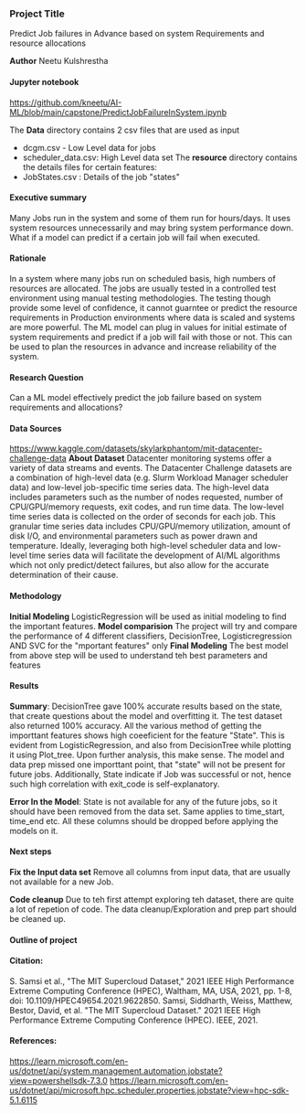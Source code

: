 ### Project Title
Predict Job failures in Advance based on system Requirements and resource allocations

**Author**
Neetu Kulshrestha

#### Jupyter notebook

https://github.com/kneetu/AI-ML/blob/main/capstone/PredictJobFailureInSystem.ipynb

The **Data** directory contains 2 csv files that are used as input
- dcgm.csv - Low Level data for jobs
- scheduler_data.csv: High Level data set 
The **resource** directory contains the details files for certain features:
- JobStates.csv : Details of the job "states"

#### Executive summary
Many Jobs run in the system and some of them run for hours/days. It uses system resources unnecessarily and may bring system performance down. What if a model can predict if a certain job will fail when executed. 

#### Rationale
In a system where many jobs run on scheduled basis, high numbers of resources are allocated. The jobs are usually tested in a controlled test environment using manual testing methodologies. The testing though provide some level of confidence, it cannot guarntee or predict the resource requirements in Production environments where data is scaled and systems are more powerful.
The ML model can plug in values for initial estimate of system requirements and predict if a job will fail with those or not. This can be used to plan the resources in advance and increase reliability of the system.

#### Research Question
Can a ML model effectively predict the job failure based on system requirements and allocations?

#### Data Sources
https://www.kaggle.com/datasets/skylarkphantom/mit-datacenter-challenge-data
**About Dataset** Datacenter monitoring systems offer a variety of data streams and events. The Datacenter Challenge datasets are a combination of high-level data (e.g. Slurm Workload Manager scheduler data) and low-level job-specific time series data. The high-level data includes parameters such as the number of nodes requested, number of CPU/GPU/memory requests, exit codes, and run time data. The low-level time series data is collected on the order of seconds for each job. This granular time series data includes CPU/GPU/memory utilization, amount of disk I/O, and environmental parameters such as power drawn and temperature. Ideally, leveraging both high-level scheduler data and low-level time series data will facilitate the development of AI/ML algorithms which not only predict/detect failures, but also allow for the accurate determination of their cause.

#### Methodology
**Initial Modeling**
LogisticRegression will be used as initial modeling to find the important features. 
**Model comparision**
The project will try and compare the performance of 4 different classifiers, DecisionTree, Logisticregression AND SVC for the "mportant features" only
**Final Modeling**
The best model from above step will be used to understand teh best parameters and features

#### Results
**Summary**: DecisionTree gave 100% accurate results based on the state, that create questions about the model and overfitting it. The test dataset also returned 100% accuracy. All the various method of getting the importtant features shows high coeeficient for the feature "State". This is evident from LogisticRegression, and also from DecisionTree while plotting it using Plot_tree.
Upon further analysis, this make sense. The model and data prep missed one importtant point, that "state" will not be present for future jobs. Additionally, State indicate if Job was successful or not, hence such high correlation with exit_code is self-explanatory.

**Error In the Model**:  State is not available for any of the future jobs, so it should have been removed from the data set. Same applies to time_start, time_end etc. All these columns should be dropped before applying the models on it. 

#### Next steps
**Fix the Input data set**
Remove all columns from input data, that are usually not available for a new Job.

**Code cleanup**
Due to teh first attempt exploring teh dataset, there are quite a lot of repetion of code. The data cleanup/Exploration and prep part should be cleaned up.

#### Outline of project

#### 
#### Citation:
S. Samsi et al., "The MIT Supercloud Dataset," 2021 IEEE High Performance Extreme Computing Conference (HPEC), Waltham, MA, USA, 2021, pp. 1-8, doi: 10.1109/HPEC49654.2021.9622850. Samsi, Siddharth, Weiss, Matthew, Bestor, David, et al. "The MIT Supercloud Dataset." 2021 IEEE High Performance Extreme Computing Conference (HPEC). IEEE, 2021.

#### References:
https://learn.microsoft.com/en-us/dotnet/api/system.management.automation.jobstate?view=powershellsdk-7.3.0
https://learn.microsoft.com/en-us/dotnet/api/microsoft.hpc.scheduler.properties.jobstate?view=hpc-sdk-5.1.6115
 


